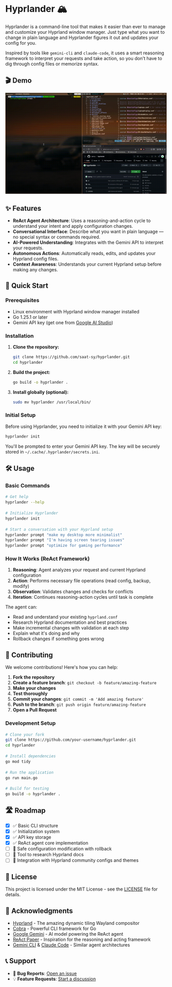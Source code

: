 # Hyprlander 🏔️

Hyprlander is a command-line tool that makes it easier than ever to manage and customize your Hyprland window manager. Just type what you want to change in plain language and Hyprlander figures it out and updates your config for you.

Inspired by tools like `gemini-cli` and `claude-code`, it uses a smart reasoning framework to interpret your requests and take action, so you don’t have to dig through config files or memorize syntax.

## 🎬 Demo

![Hyprlander Demo](demo.gif)

## ✨ Features

- **ReAct Agent Architecture**: Uses a reasoning-and-action cycle to understand your intent and apply configuration changes.
- **Conversational Interface**: Describe what you want in plain language — no special syntax or commands required.
- **AI-Powered Understanding**: Integrates with the Gemini API to interpret your requests.
- **Autonomous Actions**: Automatically reads, edits, and updates your Hyprland config files.
- **Context Awareness**: Understands your current Hyprland setup before making any changes.

## 🚀 Quick Start

### Prerequisites

- Linux environment with Hyprland window manager installed
- Go 1.25.1 or later
- Gemini API key (get one from [Google AI Studio](https://aistudio.google.com/))

### Installation

1. **Clone the repository:**
   ```bash
   git clone https://github.com/saat-sy/hyprlander.git
   cd hyprlander
   ```

2. **Build the project:**
   ```bash
   go build -o hyprlander .
   ```

3. **Install globally (optional):**
   ```bash
   sudo mv hyprlander /usr/local/bin/
   ```

### Initial Setup

Before using Hyprlander, you need to initialize it with your Gemini API key:

```bash
hyprlander init
```

You'll be prompted to enter your Gemini API key. The key will be securely stored in `~/.cache/.hyprlander/secrets.ini`.

## 🛠️ Usage

### Basic Commands

```bash
# Get help
hyprlander --help

# Initialize Hyprlander
hyprlander init

# Start a conversation with your Hyprland setup
hyprlander prompt "make my desktop more minimalist"
hyprlander prompt "I'm having screen tearing issues"
hyprlander prompt "optimize for gaming performance"
```

### How It Works (ReAct Framework)

1. **Reasoning**: Agent analyzes your request and current Hyprland configuration
2. **Action**: Performs necessary file operations (read config, backup, modify)
3. **Observation**: Validates changes and checks for conflicts
4. **Iteration**: Continues reasoning-action cycles until task is complete

The agent can:
- Read and understand your existing `hyprland.conf`
- Research Hyprland documentation and best practices
- Make incremental changes with validation at each step
- Explain what it's doing and why
- Rollback changes if something goes wrong

## 🤝 Contributing

We welcome contributions! Here's how you can help:

1. **Fork the repository**
2. **Create a feature branch**: `git checkout -b feature/amazing-feature`
3. **Make your changes**
4. **Test thoroughly**
5. **Commit your changes**: `git commit -m 'Add amazing feature'`
6. **Push to the branch**: `git push origin feature/amazing-feature`
7. **Open a Pull Request**

### Development Setup

```bash
# Clone your fork
git clone https://github.com/your-username/hyprlander.git
cd hyprlander

# Install dependencies
go mod tidy

# Run the application
go run main.go

# Build for testing
go build -o hyprlander .
```

## 🛣️ Roadmap

- [x] ✅ Basic CLI structure
- [x] ✅ Initialization system
- [x] ✅ API key storage
- [x] ✅ ReAct agent core implementation
- [ ] 🚧 Safe configuration modification with rollback
- [ ] 🚧 Tool to research Hyprland docs
- [ ] 🚧 Integration with Hyprland community configs and themes

## 📄 License

This project is licensed under the MIT License - see the [LICENSE](LICENSE) file for details.

## 🧩 Acknowledgments

- [Hyprland](https://hyprland.org/) - The amazing dynamic tiling Wayland compositor
- [Cobra](https://github.com/spf13/cobra) - Powerful CLI framework for Go
- [Google Gemini](https://ai.google.dev/) - AI model powering the ReAct agent
- [ReAct Paper](https://arxiv.org/abs/2210.03629) - Inspiration for the reasoning and acting framework
- [Gemini CLI](https://github.com/replit/gemini-cli) & [Claude Code](https://claude.ai/) - Similar agent architectures

## 📞 Support

- 🐛 **Bug Reports**: [Open an issue](https://github.com/saat-sy/hyprlander/issues)
- 💡 **Feature Requests**: [Start a discussion](https://github.com/saat-sy/hyprlander/discussions)
